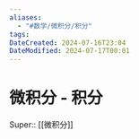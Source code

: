 ```yaml
---
aliases:
  - "#数学/微积分/积分"
tags:
DateCreated: 2024-07-16T23:04
DateModified: 2024-07-17T00:01
---
```

# 微积分 - 积分

Super:: [[微积分]]
